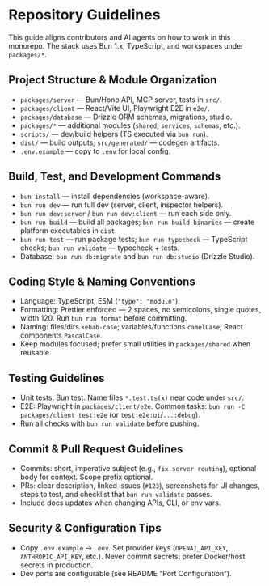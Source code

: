 # Repository Guidelines

This guide aligns contributors and AI agents on how to work in this monorepo. The stack uses Bun 1.x, TypeScript, and workspaces under `packages/*`.

## Project Structure & Module Organization

- `packages/server` — Bun/Hono API, MCP server, tests in `src/`.
- `packages/client` — React/Vite UI, Playwright E2E in `e2e/`.
- `packages/database` — Drizzle ORM schemas, migrations, studio.
- `packages/*` — additional modules (`shared`, `services`, `schemas`, etc.).
- `scripts/` — dev/build helpers (TS executed via `bun run`).
- `dist/` — build outputs; `src/generated/` — codegen artifacts.
- `.env.example` — copy to `.env` for local config.

## Build, Test, and Development Commands

- `bun install` — install dependencies (workspace-aware).
- `bun run dev` — run full dev (server, client, inspector helpers).
- `bun run dev:server` / `bun run dev:client` — run each side only.
- `bun run build` — build all packages; `bun run build-binaries` — create platform executables in `dist`.
- `bun run test` — run package tests; `bun run typecheck` — TypeScript checks; `bun run validate` — typecheck + tests.
- Database: `bun run db:migrate` and `bun run db:studio` (Drizzle Studio).

## Coding Style & Naming Conventions

- Language: TypeScript, ESM (`"type": "module"`).
- Formatting: Prettier enforced — 2 spaces, no semicolons, single quotes, width 120. Run `bun run format` before committing.
- Naming: files/dirs `kebab-case`; variables/functions `camelCase`; React components `PascalCase`.
- Keep modules focused; prefer small utilities in `packages/shared` when reusable.

## Testing Guidelines

- Unit tests: Bun test. Name files `*.test.ts(x)` near code under `src/`.
- E2E: Playwright in `packages/client/e2e`. Common tasks: `bun run -C packages/client test:e2e` (or `test:e2e:ui`/`...:debug`).
- Run all checks with `bun run validate` before pushing.

## Commit & Pull Request Guidelines

- Commits: short, imperative subject (e.g., `fix server routing`), optional body for context. Scope prefix optional.
- PRs: clear description, linked issues (`#123`), screenshots for UI changes, steps to test, and checklist that `bun run validate` passes.
- Include docs updates when changing APIs, CLI, or env vars.

## Security & Configuration Tips

- Copy `.env.example` → `.env`. Set provider keys (`OPENAI_API_KEY`, `ANTHROPIC_API_KEY`, etc.). Never commit secrets; prefer Docker/host secrets in production.
- Dev ports are configurable (see README “Port Configuration”).
